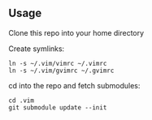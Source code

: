 Usage
-----

Clone this repo into your home directory

Create symlinks:

    ln -s ~/.vim/vimrc ~/.vimrc
    ln -s ~/.vim/gvimrc ~/.gvimrc

cd into the repo and fetch submodules:

    cd .vim
    git submodule update --init
